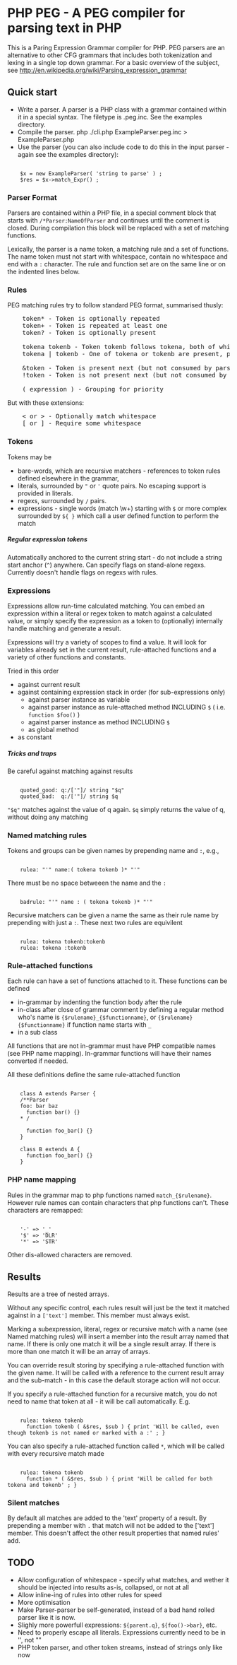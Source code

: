 # PHP PEG - A PEG compiler for parsing text in PHP

This is a Paring Expression Grammar compiler for PHP. PEG parsers are an alternative to other CFG grammars that includes both tokenization 
and lexing in a single top down grammar. For a basic overview of the subject, see http://en.wikipedia.org/wiki/Parsing_expression_grammar

## Quick start

- Write a parser. A parser is a PHP class with a grammar contained within it in a special syntax. The filetype is .peg.inc. See the examples directory.
- Compile the parser. php ./cli.php ExampleParser.peg.inc > ExampleParser.php 
- Use the parser (you can also include code to do this in the input parser - again see the examples directory):

<pre><code>
	$x = new ExampleParser( 'string to parse' ) ;
	$res = $x->match_Expr() ;
</code></pre>

### Parser Format

Parsers are contained within a PHP file, in a special comment block that starts with `/*Parser:NameOfParser` and continues until the 
comment is closed. During compilation this block will be replaced with a set of matching functions.

Lexically, the parser is a name token, a matching rule and a set of functions. The name token must not start with whitespace, contain no whitespace 
and end with a `:` character. The rule and function set are on the same line or on the indented lines below.

### Rules

PEG matching rules try to follow standard PEG format, summarised thusly:

<pre>
	token* - Token is optionally repeated
	token+ - Token is repeated at least one
	token? - Token is optionally present

	tokena tokenb - Token tokenb follows tokena, both of which are present
	tokena | tokenb - One of tokena or tokenb are present, prefering tokena

	&token - Token is present next (but not consumed by parse)
	!token - Token is not present next (but not consumed by parse)

 	( expression ) - Grouping for priority
</code></pre>

But with these extensions:

<pre>
	< or > - Optionally match whitespace
	[ or ] - Require some whitespace
</code></pre>

### Tokens

Tokens may be

 - bare-words, which are recursive matchers - references to token rules defined elsewhere in the grammar,
 - literals, surrounded by `"` or `'` quote pairs. No escaping support is provided in literals.
 - regexs, surrounded by `/` pairs.
 - expressions - single words (match \w+) starting with `$` or more complex surrounded by `${ }` which call a user defined function to perform the match

##### Regular expression tokens

Automatically anchored to the current string start - do not include a string start anchor (`^`) anywhere.
Can specify flags on stand-alone regexs. Currently doesn't handle flags on regexs with rules.

### Expressions

Expressions allow run-time calculated matching. You can embed an expression within a literal or regex token to
match against a calculated value, or simply specify the expression as a token to (optionally) internally handle matching
and generate a result.

Expressions will try a variety of scopes to find a value. It will look for variables already set in the current result,
rule-attached functions and a variety of other functions and constants.

Tried in this order

- against current result
- against containing expression stack in order (for sub-expressions only)
	- against parser instance as variable
	- against parser instance as rule-attached method INCLUDING `$` ( i.e. `function $foo()` )
	- against parser instance as method INCLUDING `$`
	- as global method
- as constant

##### Tricks and traps

Be careful against matching against results

<pre><code>
	quoted_good: q:/['"]/ string "$q"
	quoted_bad:  q:/['"]/ string $q
</code></pre>

`"$q"` matches against the value of q again. `$q` simply returns the value of q, without doing any matching

### Named matching rules

Tokens and groups can be given names by prepending name and `:`, e.g.,

<pre><code>
	rulea: "'" name:( tokena tokenb )* "'"
</code></pre>

There must be no space betweeen the name and the `:`

<pre><code>
	badrule: "'" name : ( tokena tokenb )* "'"
</code></pre>

Recursive matchers can be given a name the same as their rule name by prepending with just a `:`. These next two rules are equivilent

<pre><code>
	rulea: tokena tokenb:tokenb
	rulea: tokena :tokenb
</code></pre>

### Rule-attached functions

Each rule can have a set of functions attached to it. These functions can be defined

- in-grammar by indenting the function body after the rule
- in-class after close of grammar comment by defining a regular method who's name is `{$rulename}_{$functionname}`, or `{$rulename}{$functionname}` if function name starts with `_`
- in a sub class

All functions that are not in-grammar must have PHP compatible names  (see PHP name mapping). In-grammar functions will have their names converted if needed.

All these definitions define the same rule-attached function

<pre><code>
	class A extends Parser {
	/**Parser
	foo: bar baz
	  function bar() {}
	* /

	  function foo_bar() {}
	}

	class B extends A {
	  function foo_bar() {}
	}
</code></pre>

### PHP name mapping

Rules in the grammar map to php functions named `match_{$rulename}`. However rule names can contain characters that php functions can't.
These characters are remapped:

<pre><code>
	'-' => '_'
	'$' => 'DLR'
	'*' => 'STR'
</code></pre>

Other dis-allowed characters are removed.

## Results

Results are a tree of nested arrays.

Without any specific control, each rules result will just be the text it matched against in a `['text']` member. This member must always exist.

Marking a subexpression, literal, regex or recursive match with a name (see Named matching rules) will insert a member into the
result array named that name. If there is only one match it will be a single result array. If there is more than one match it will be an array of arrays.

You can override result storing by specifying a rule-attached function with the given name. It will be called with a reference to the current result array
and the sub-match - in this case the default storage action will not occur.

If you specify a rule-attached function for a recursive match, you do not need to name that token at all - it will be call automatically. E.g.

<pre><code>
	rulea: tokena tokenb
	  function tokenb ( &$res, $sub ) { print 'Will be called, even though tokenb is not named or marked with a :' ; }
</code></pre>

You can also specify a rule-attached function called `*`, which will be called with every recursive match made

<pre><code>
	rulea: tokena tokenb
	  function * ( &$res, $sub ) { print 'Will be called for both tokena and tokenb' ; }
</code></pre>

### Silent matches

By default all matches are added to the 'text' property of a result. By prepending a member with `.` that match will not be added to the ['text'] member. This
doesn't affect the other result properties that named rules' add.

## TODO

- Allow configuration of whitespace - specify what matches, and wether it should be injected into results as-is, collapsed, or not at all
- Allow inline-ing of rules into other rules for speed
- More optimisation
- Make Parser-parser be self-generated, instead of a bad hand rolled parser like it is now.
- Slighly more powerfull expressions: `${parent.q}`, `${foo()->bar}`, etc.
- Need to properly escape all literals. Expressions currently need to be in '', not ""
- PHP token parser, and other token streams, instead of strings only like now
